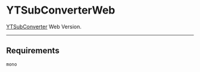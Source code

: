# YTSubConverterWeb

[YTSubConverter](https://github.com/arcusmaximus/YTSubConverter) Web Version.

---

## Requirements

```
mono
```

